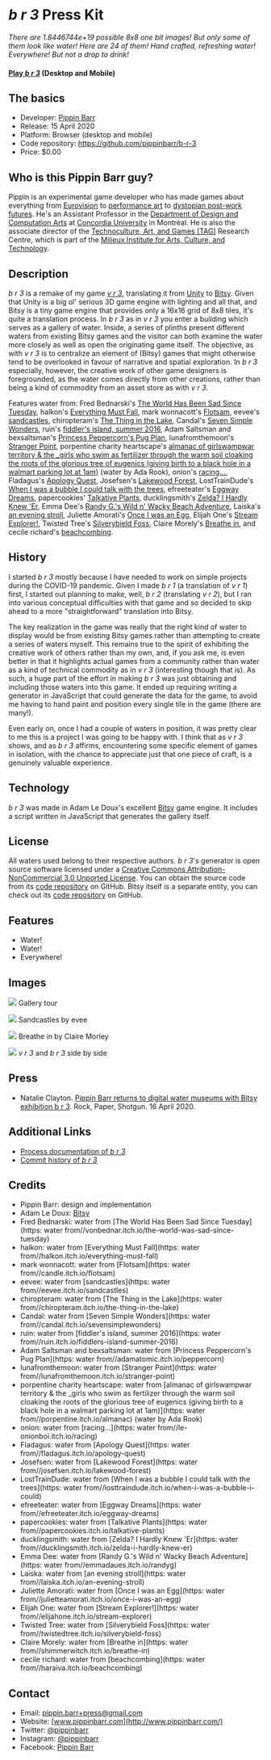 # _b r 3_ Press Kit

_There are 1.8446744e+19 possible 8x8 one bit images! But only some of them look like water! Here are 24 of them! Hand crafted, refreshing water! Everywhere! But not a drop to drink!_

#### [Play _b r 3_](https://pippinbarr.github.io/b-r-3) (Desktop and Mobile)

## The basics

* Developer: [Pippin Barr](http://www.pippinbarr.com/)
* Release: 15 April 2020
* Platform: Browser (desktop and mobile)
* Code repository: https://github.com/pippinbarr/b-r-3
* Price: $0.00

## Who is this Pippin Barr guy?

Pippin is an experimental game developer who has made games about everything from [Eurovision](http://www.pippinbarr.com/2012/03/27/epic-sax-game/) to [performance art](http://www.pippinbarr.com/2011/09/14/the-artist-is-present/) to [dystopian post-work futures](http://www.pippinbarr.com/games/2017/07/03/it-is-as-if-you-were-doing-work.html). He's an Assistant Professor in the [Department of Design and Computation Arts](http://www.concordia.ca/finearts/design.html) at [Concordia University](http://www.concordia.ca/) in Montréal. He is also the associate director of the [Technoculture, Art, and Games (TAG)](http://tag.hexagram.ca/) Research Centre, which is part of the [Milieux Institute for Arts, Culture, and Technology](http://milieux.concordia.ca/).

## Description

_b r 3_ is a remake of my game [_v r 3_](https://www.pippinbarr.com/2017/03/29/v-r-3/), translating it from [Unity](https://unity.com/) to [Bitsy](https://ledoux.itch.io/bitsy). Given that Unity is a big ol' serious 3D game engine with lighting and all that, and Bitsy is a tiny game engine that provides only a 16x16 grid of 8x8 tiles, it's quite a translation process. In _b r 3_ as in _v r 3_ you enter a building which serves as a gallery of water. Inside, a series of plinths present different waters from existing Bitsy games and the visitor can both examine the water more closely as well as open the originating game itself. The objective, as with _v r 3_ is to centralize an element of (Bitsy) games that might otherwise tend to be overlooked in favour of narrative and spatial exploration. In _b r 3_ especially, however, the creative work of other game designers is foregrounded, as the water comes directly from other creations, rather than being a kind of commodity from an asset store as with _v r 3_.

Features water from: Fred Bednarski's [The World Has Been Sad Since Tuesday](https://vonbednar.itch.io/the-world-was-sad-since-tuesday), halkon's [Everything Must Fall](https://halkon.itch.io/everything-must-fall), mark wonnacott's [Flotsam](https://candle.itch.io/flotsam), eevee's [sandcastles](https://eevee.itch.io/sandcastles), chiropteram's [The Thing in the Lake](https://chiropteram.itch.io/the-thing-in-the-lake), Candal's [Seven Simple Wonders](https://candal.itch.io/sevensimplewonders), ruin's [fiddler's island, summer 2016](https://ruin.itch.io/fiddlers-island-summer-2016), Adam Saltsman and bexsaltsman's [Princess Peppercorn's Pug Plan](https://adamatomic.itch.io/peppercorn), lunafromthemoon's [Stranger Point](https://lunafromthemoon.itch.io/stranger-point), porpentine charity heartscape's [almanac of girlswampwar territory & the _girls who swim as fertilizer through the warm soil cloaking the roots of the glorious tree of eugenics (giving birth to a black hole in a walmart parking lot at 1am)](https://porpentine.itch.io/almanac) (water by Ada Rook), onion's [racing...](https://le-onionboi.itch.io/racing), Fladagus's [Apology Quest](https://fladagus.itch.io/apology-quest), Josefsen's [Lakewood Forest](https://josefsen.itch.io/lakewood-forest), LostTrainDude's [When I was a bubble I could talk with the trees](https://losttraindude.itch.io/when-i-was-a-bubble-i-could), efreeteater's [Eggway Dreams](https://efreeteater.itch.io/eggway-dreams), papercookies' [Talkative Plants](https://papercookies.itch.io/talkative-plants), ducklingsmith's [Zelda? I Hardly Knew 'Er](https://ducklingsmith.itch.io/zelda-i-hardly-knew-er), Emma Dee's [Randy G.'s Wild n' Wacky Beach Adventure](https://emmadaues.itch.io/randyg), Laiska's [an evening stroll](https://laiska.itch.io/an-evening-stroll), Juliette Amorati's [Once I was an Egg](https://julietteamorati.itch.io/once-i-was-an-egg), Elijah One's [Stream Explorer!](https://elijahone.itch.io/stream-explorer), Twisted Tree's [Silverybield Foss](https://twistedtree.itch.io/silverybield-foss), Claire Morely's [Breathe in](https://shimmerwitch.itch.io/breathe-in), and cecile richard's [beachcombing](https://haraiva.itch.io/beachcombing).


## History

I started _b r 3_ mostly because I have needed to work on simple projects during the COVID-19 pandemic. Given I made _b r 1_ (a translation of _v r 1_) first, I started out planning to make, well, _b r 2_ (translating _v r 2_), but I ran into various conceptual difficulties with that game and so decided to skip ahead to a more "straightforward" translation into Bitsy.

The key realization in the game was really that the right kind of water to display would be from existing Bitsy games rather than attempting to create a series of waters myself. This remains true to the spirit of exhibiting the creative work of others rather than my own, and, if you ask me, is even better in that it highlights actual games from a community rather than water as a kind of technical commodity as in _v r 3_ (interesting though that is). As such, a huge part of the effort in making _b r 3_ was just obtaining and including those waters into this game. It ended up requiring writing a generator in JavaScript that could generate the data for the game, to avoid me having to hand paint and position every single tile in the game (there are many!).

Even early on, once I had a couple of waters in position, it was pretty clear to me this is a project I was going to be happy with. I think that as _v r 3_ shows, and as _b r 3_ affirms, encountering some specific element of games in isolation, with the chance to appreciate just that one piece of craft, is a genuinely valuable experience.

## Technology

_b r 3_ was made in Adam Le Doux's excellent [Bitsy](https://ledoux.itch.io/bitsy) game engine. It includes a script written in JavaScript that generates the gallery itself.

## License

All waters used belong to their respective authors. _b r 3_'s generator is open source software licensed under a [Creative Commons Attribution-NonCommercial 3.0 Unported License](http://creativecommons.org/licenses/by-nc/3.0/). You can obtain the source code from its [code repository](https://github.com/pippinbarr/b-r-3) on GitHub. Bitsy itself is a separate entity, you can check out its [code repository](https://github.com/le-doux/bitsy) on GitHub.

## Features

- Water!
- Water!
- Everywhere!

## Images

![](images/gallery.gif)
Gallery tour

![](images/sandcastles-by-evee.gif)
Sandcastles by evee

![](images/breathe-in-by-claire-morley.gif)
Breathe in by Claire Morley

![](images/v-r-3-vs-b-r-3.png)
_v r 3_ and _b r 3_ side by side

## Press

- Natalie Clayton. [Pippin Barr returns to digital water museums with Bitsy exhibition b r 3](https://www.rockpapershotgun.com/2020/04/16/pippin-barr-returns-to-digital-water-museums-with-bitsy-exhibition-b-r-3/). Rock, Paper, Shotgun. 16 April 2020.

## Additional Links

- [Process documentation of _b r 3_](https://github.com/pippinbarr/b-r-3/blob/master/process/README.md)
- [Commit history of _b r 3_](https://github.com/pippinbarr/b-r-3/commits2/master)

## Credits

* Pippin Barr: design and implementation
* Adam Le Doux: [Bitsy](https://ledoux.itch.io/bitsy)
* Fred Bednarski: water from [The World Has Been Sad Since Tuesday](https: water from//vonbednar.itch.io/the-world-was-sad-since-tuesday)
* halkon: water from [Everything Must Fall](https: water from//halkon.itch.io/everything-must-fall)
* mark wonnacott: water from [Flotsam](https: water from//candle.itch.io/flotsam)
* eevee: water from [sandcastles](https: water from//eevee.itch.io/sandcastles)
* chiropteram: water from [The Thing in the Lake](https: water from//chiropteram.itch.io/the-thing-in-the-lake)
* Candal: water from [Seven Simple Wonders](https: water from//candal.itch.io/sevensimplewonders)
* ruin: water from [fiddler's island, summer 2016](https: water from//ruin.itch.io/fiddlers-island-summer-2016)
* Adam Saltsman and bexsaltsman: water from [Princess Peppercorn's Pug Plan](https: water from//adamatomic.itch.io/peppercorn)
* lunafromthemoon: water from [Stranger Point](https: water from//lunafromthemoon.itch.io/stranger-point)
* porpentine charity heartscape: water from [almanac of girlswampwar territory & the _girls who swim as fertilizer through the warm soil cloaking the roots of the glorious tree of eugenics (giving birth to a black hole in a walmart parking lot at 1am)](https: water from//porpentine.itch.io/almanac) (water by Ada Rook)
* onion: water from [racing...](https: water from//le-onionboi.itch.io/racing)
* Fladagus: water from [Apology Quest](https: water from//fladagus.itch.io/apology-quest)
* Josefsen: water from [Lakewood Forest](https: water from//josefsen.itch.io/lakewood-forest)
* LostTrainDude: water from [When I was a bubble I could talk with the trees](https: water from//losttraindude.itch.io/when-i-was-a-bubble-i-could)
* efreeteater: water from [Eggway Dreams](https: water from//efreeteater.itch.io/eggway-dreams)
* papercookies: water from [Talkative Plants](https: water from//papercookies.itch.io/talkative-plants)
* ducklingsmith: water from [Zelda? I Hardly Knew 'Er](https: water from//ducklingsmith.itch.io/zelda-i-hardly-knew-er)
* Emma Dee: water from [Randy G.'s Wild n' Wacky Beach Adventure](https: water from//emmadaues.itch.io/randyg)
* Laiska: water from [an evening stroll](https: water from//laiska.itch.io/an-evening-stroll)
* Juliette Amorati: water from [Once I was an Egg](https: water from//julietteamorati.itch.io/once-i-was-an-egg)
* Elijah One: water from [Stream Explorer!](https: water from//elijahone.itch.io/stream-explorer)
* Twisted Tree: water from [Silverybield Foss](https: water from//twistedtree.itch.io/silverybield-foss)
* Claire Morely: water from [Breathe in](https: water from//shimmerwitch.itch.io/breathe-in)
* cecile richard: water from [beachcombing](https: water from//haraiva.itch.io/beachcombing)


## Contact

* Email: [pippin.barr+press@gmail.com](mailto:pippin.barr+press@gmail.com)
* Website: [www.pippinbarr.com](http://www.pippinbarr.com/)
* Twitter: [@pippinbarr](https://www.twitter.com/pippinbarr)
* Instagram: [@pippinbarr](https://www.instagram.com/pippinbarr)
* Facebook: [Pippin Barr](http://www.facebook.com/pippin.barr)
